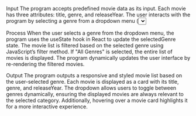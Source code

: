 Input
The program accepts predefined movie data as its input. Each movie has three attributes: title, genre, and releaseYear. The user interacts with the program by selecting a genre from a dropdown menu (<select>), which serves as the main input mechanism for filtering the movies. The dropdown dynamically lists all unique genres, along with an option for "All Genres" to reset the filter.

Process
When the user selects a genre from the dropdown menu, the program uses the useState hook in React to update the selectedGenre state. The movie list is filtered based on the selected genre using JavaScript’s filter method. If "All Genres" is selected, the entire list of movies is displayed. The program dynamically updates the user interface by re-rendering the filtered movies.

Output
The program outputs a responsive and styled movie list based on the user-selected genre. Each movie is displayed as a card with its title, genre, and releaseYear. The dropdown allows users to toggle between genres dynamically, ensuring the displayed movies are always relevant to the selected category. Additionally, hovering over a movie card highlights it for a more interactive experience.